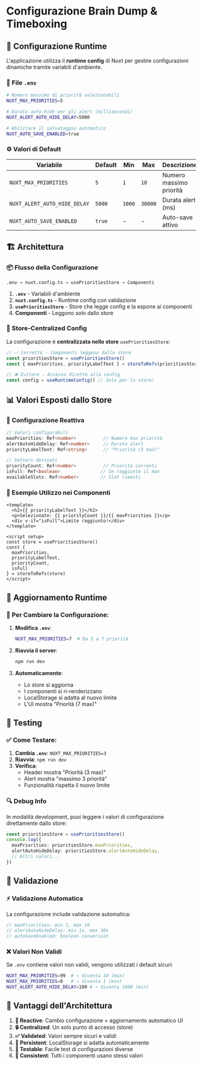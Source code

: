 # Configurazione Brain Dump & Timeboxing

## 🔧 Configurazione Runtime

L'applicazione utilizza il **runtime config** di Nuxt per gestire configurazioni dinamiche tramite variabili d'ambiente.

### 📁 File `.env`

```bash
# Numero massimo di priorità selezionabili
NUXT_MAX_PRIORITIES=5

# Durata auto-hide per gli alert (millisecondi)
NUXT_ALERT_AUTO_HIDE_DELAY=5000

# Abilitare il salvataggio automatico
NUXT_AUTO_SAVE_ENABLED=true
```

### ⚙️ Valori di Default

| Variabile | Default | Min | Max | Descrizione |
|-----------|---------|-----|-----|-------------|
| `NUXT_MAX_PRIORITIES` | `5` | `1` | `10` | Numero massimo priorità |
| `NUXT_ALERT_AUTO_HIDE_DELAY` | `5000` | `1000` | `30000` | Durata alert (ms) |
| `NUXT_AUTO_SAVE_ENABLED` | `true` | - | - | Auto-save attivo |

## 🏗 Architettura

### 📦 Flusso della Configurazione

```
.env → nuxt.config.ts → usePrioritiesStore → Componenti
```

1. **`.env`** - Variabili d'ambiente
2. **`nuxt.config.ts`** - Runtime config con validazione
3. **`usePrioritiesStore`** - Store che legge config e la espone ai componenti
4. **Componenti** - Leggono solo dallo store

### 🎯 Store-Centralized Config

La configurazione è **centralizzata nello store** `usePrioritiesStore`:

```typescript
// ✅ Corretto - Componenti leggono dallo store
const prioritiesStore = usePrioritiesStore()
const { maxPriorities, priorityLabelText } = storeToRefs(prioritiesStore)

// ❌ Evitare - Accesso diretto alla config
const config = useRuntimeConfig() // Solo per lo store!
```

## 📊 Valori Esposti dallo Store

### 🔗 Configurazione Reattiva

```typescript
// Valori configurabili
maxPriorities: Ref<number>          // Numero max priorità
alertAutoHideDelay: Ref<number>     // Durata alert
priorityLabelText: Ref<string>      // "Priorità (5 max)"

// Getters derivati
priorityCount: Ref<number>          // Priorità correnti
isFull: Ref<boolean>               // Se raggiunte il max
availableSlots: Ref<number>        // Slot rimasti
```

### 🎨 Esempio Utilizzo nei Componenti

```vue
<template>
  <h2>{{ priorityLabelText }}</h2>
  <p>Selezionate: {{ priorityCount }}/{{ maxPriorities }}</p>
  <div v-if="isFull">Limite raggiunto!</div>
</template>

<script setup>
const store = usePrioritiesStore()
const { 
  maxPriorities, 
  priorityLabelText, 
  priorityCount,
  isFull 
} = storeToRefs(store)
</script>
```

## 🔄 Aggiornamento Runtime

### 📝 Per Cambiare la Configurazione:

1. **Modifica `.env`**:
   ```bash
   NUXT_MAX_PRIORITIES=7  # Da 5 a 7 priorità
   ```

2. **Riavvia il server**:
   ```bash
   npm run dev
   ```

3. **Automaticamente**:
   - Lo store si aggiorna
   - I componenti si ri-renderizzano
   - LocalStorage si adatta al nuovo limite
   - L'UI mostra "Priorità (7 max)"

## 🧪 Testing

### ✅ Come Testare:

1. **Cambia `.env`**: `NUXT_MAX_PRIORITIES=3`
2. **Riavvia**: `npm run dev`  
3. **Verifica**:
   - Header mostra "Priorità (3 max)"
   - Alert mostra "massimo 3 priorità"
   - Funzionalità rispetta il nuovo limite

### 🔍 Debug Info

In modalità development, puoi leggere i valori di configurazione direttamente dallo store:

```typescript
const prioritiesStore = usePrioritiesStore()
console.log({
  maxPriorities: prioritiesStore.maxPriorities,
  alertAutoHideDelay: prioritiesStore.alertAutoHideDelay,
  // Altri valori...
})
```

## 🚨 Validazione

### ⚡ Validazione Automatica

La configurazione include validazione automatica:

```typescript
// maxPriorities: min 1, max 10
// alertAutoHideDelay: min 1s, max 30s
// autoSaveEnabled: boolean conversion
```

### ❌ Valori Non Validi

Se `.env` contiene valori non validi, vengono utilizzati i default sicuri:

```bash
NUXT_MAX_PRIORITIES=99  # → diventa 10 (max)
NUXT_MAX_PRIORITIES=0   # → diventa 1 (min)
NUXT_ALERT_AUTO_HIDE_DELAY=100 # → diventa 1000 (min)
```

## 🎯 Vantaggi dell'Architettura

1. **📡 Reactive**: Cambio configurazione = aggiornamento automatico UI
2. **🔒 Centralized**: Un solo punto di accesso (store)
3. **✅ Validated**: Valori sempre sicuri e validi
4. **🔄 Persistent**: LocalStorage si adatta automaticamente
5. **🧪 Testable**: Facile test di configurazioni diverse
6. **📱 Consistent**: Tutti i componenti usano stessi valori